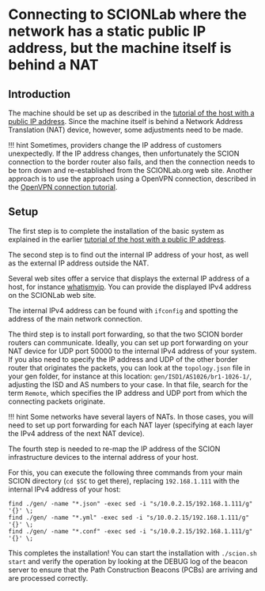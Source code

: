 
# Connecting to SCIONLab where the network has a static public IP address, but the machine itself is behind a NAT

## Introduction

The machine should be set up as described in the [tutorial of the host with a public IP address](/general_scion_configuration/public_ip). Since the machine itself is behind a Network Address Translation (NAT) device, however, some adjustments need to be made.

!!! hint
    Sometimes, providers change the IP address of customers unexpectedly. If the IP address changes, then unfortunately the SCION connection to the border router also fails, and then the connection needs to be torn down and re-established from the SCIONLab.org web site. Another approach is to use the approach using a OpenVPN connection, described in the [OpenVPN connection tutorial](/general_scion_configuration/vpn_setup).

## Setup

The first step is to complete the installation of the basic system as explained in the earlier [tutorial of the host with a public IP address](/general_scion_configuration/public_ip).

The second step is to find out the internal IP address of your host, as well as the external IP address outside the NAT.

Several web sites offer a service that displays the external IP address of a host, for instance [whatismyip](http://whatismyip.host/). You can provide the displayed IPv4 address on the SCIONLab web site.

The internal IPv4 address can be found with `ifconfig` and spotting the address of the main network connection.

The third step is to install port forwarding, so that the two SCION border routers can communicate. Ideally, you can set up port forwarding on your NAT device for UDP port 50000 to the internal IPv4 address of your system. If you also need to specify the IP address and UDP of the other border router that originates the packets, you can look at the `topology.json` file in your gen folder, for instance at this location: `gen/ISD1/AS1026/br1-1026-1/`, adjusting the ISD and AS numbers to your case. In that file, search for the term `Remote`, which specifies the IP address and UDP port from which the connecting packets originate.

!!! hint
    Some networks have several layers of NATs. In those cases, you will need to set up port forwarding for each NAT layer (specifying at each layer the IPv4 address of the next NAT device).

The fourth step is needed to re-map the IP address of the SCION infrastructure devices to the internal address of your host.

For this, you can execute the following three commands from your main SCION directory (`cd $SC` to get there), replacing `192.168.1.111` with the internal IPv4 address of your host:
```shell
find ./gen/ -name "*.json" -exec sed -i "s/10.0.2.15/192.168.1.111/g" '{}' \;
find ./gen/ -name "*.yml" -exec sed -i "s/10.0.2.15/192.168.1.111/g" '{}' \;
find ./gen/ -name "*.conf" -exec sed -i "s/10.0.2.15/192.168.1.111/g" '{}' \;
```

This completes the installation! You can start the installation with `./scion.sh start` and verify the operation by looking at the DEBUG log of the beacon server to ensure that the Path Construction Beacons (PCBs) are arriving and are processed correctly.

